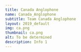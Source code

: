 ```yaml
---
title: Canada Anglophone
name: Canada_Anglophone
subtitle: Team Canada Anglophone
layout: 2019_default
img: ca.png
thumbnail: ca.png
alt: To be determined
description: Info 1
---
```

